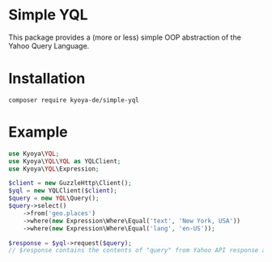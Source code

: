 Simple YQL
==========

This package provides a (more or less) simple OOP abstraction of the Yahoo Query Language.

Installation
============

```
composer require kyoya-de/simple-yql
```

Example
=======

```php
use Kyoya\YQL;
use Kyoya\YQL\YQL as YQLClient;
use Kyoya\YQL\Expression;

$client = new GuzzleHttp\Client();
$yql = new YQLClient($client);
$query = new YQL\Query();
$query->select()
    ->from('geo.places')
    ->where(new Expression\Where\Equal('text', 'New York, USA'))
    ->where(new Expression\Where\Equal('lang', 'en-US'));

$response = $yql->request($query);
// $response contains the contents of "query" from Yahoo API response as a stdClass instance.
```
